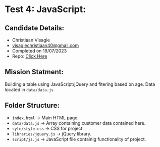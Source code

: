 # Test 4: JavaScript:

## Candidate Details:
 - Christiaan Visagie
 - visagiechristiaan40@gmail.com
 - Completed on 19/07/2023
 - Repo: [Click Here](https://github.com/theoriginalvisagie/devtest)

## Mission Statment:
Building a table using JavaScript/jQuery and fitering based on age. Data located in 
`data/data.js`

## Folder Structure:

 - `index.html` -> Main HTML page.
 - `data/data.js` -> Array containing customer data contained here.
 - `syle/style.css` -> CSS for project.
 - `libraries/jquery.js` -> jQuery library.
 - `script/js.js` -> JavaScript file containig functionality of project.

